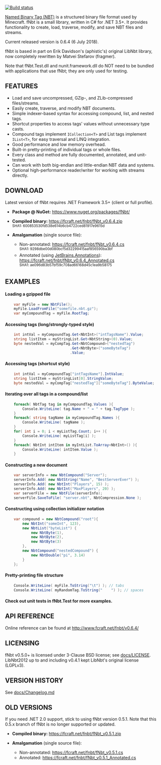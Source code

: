 [![Build status](https://ci.appveyor.com/api/projects/status/vcdkhya4u6h26qr2/branch/master?svg=true)](https://ci.appveyor.com/project/fragmer/fnbt/branch/master)

[Named Binary Tag (NBT)](https://minecraft.gamepedia.com/NBT_format) is a structured binary file format used by Minecraft.
fNbt is a small library, written in C# for .NET 3.5+. It provides functionality
to create, load, traverse, modify, and save NBT files and streams.

Current released version is 0.6.4 (6 July 2018).

fNbt is based in part on Erik Davidson's (aphistic's) original LibNbt library,
now completely rewritten by Matvei Stefarov (fragmer).

Note that fNbt.Test.dll and nunit.framework.dll do NOT need to be bundled with
applications that use fNbt; they are only used for testing.


## FEATURES
- Load and save uncompressed, GZip-, and ZLib-compressed files/streams.
- Easily create, traverse, and modify NBT documents.
- Simple indexer-based syntax for accessing compound, list, and nested tags.
- Shortcut properties to access tags' values without unnecessary type casts.
- Compound tags implement `ICollection<T>` and List tags implement `IList<T>`, for easy traversal and LINQ integration.
- Good performance and low memory overhead.
- Built-in pretty-printing of individual tags or whole files.
- Every class and method are fully documented, annotated, and unit-tested.
- Can work with both big-endian and little-endian NBT data and systems.
- Optional high-performance reader/writer for working with streams directly.


## DOWNLOAD
Latest version of fNbt requires .NET Framework 3.5+ (client or full profile).

- **Package @ NuGet:**  https://www.nuget.org/packages/fNbt/

- **Compiled binary:**  https://fcraft.net/fnbt/fNbt_v0.6.4.zip
    <br><sup>SHA1: 600853530fd538e614b6cb4722ced81917e9615d</sup>

- **Amalgamation** (single source file):
    * Non-annotated: https://fcraft.net/fnbt/fNbt_v0.6.4.cs
	    <br><sup>SHA1: 9298dbe00d080bcf5d32299415aaf856590ba3bf</sup>
    * Annotated (using [JetBrains.Annotations](https://blog.jetbrains.com/dotnet/2018/05/03/what-are-jetbrains-annotations/)):
	    https://fcraft.net/fnbt/fNbt_v0.6.4_Annotated.cs
		<br><sup>SHA1: ae096d83b57bf59c708ad66168d45c1ea9b58175</sup>


## EXAMPLES
#### Loading a gzipped file
```cs
    var myFile = new NbtFile();
    myFile.LoadFromFile("somefile.nbt.gz");
    var myCompoundTag = myFile.RootTag;
```

#### Accessing tags (long/strongly-typed style)
```cs
    int intVal = myCompoundTag.Get<NbtInt>("intTagsName").Value;
    string listItem = myStringList.Get<NbtString>(0).Value;
    byte nestedVal = myCompTag.Get<NbtCompound>("nestedTag")
                              .Get<NbtByte>("someByteTag")
                              .Value;
```

#### Accessing tags (shortcut style)
```cs
    int intVal = myCompoundTag["intTagsName"].IntValue;
    string listItem = myStringList[0].StringValue;
    byte nestedVal = myCompTag["nestedTag"]["someByteTag"].ByteValue;
```

#### Iterating over all tags in a compound/list
```cs
    foreach( NbtTag tag in myCompoundTag.Values ){
        Console.WriteLine( tag.Name + " = " + tag.TagType );
    }
    foreach( string tagName in myCompoundTag.Names ){
        Console.WriteLine( tagName );
    }
    for( int i = 0; i < myListTag.Count; i++ ){
        Console.WriteLine( myListTag[i] );
    }
    foreach( NbtInt intItem in myIntList.ToArray<NbtInt>() ){
        Console.WriteLine( intItem.Value );
    }
```

#### Constructing a new document
```cs
    var serverInfo = new NbtCompound("Server");
    serverInfo.Add( new NbtString("Name", "BestServerEver") );
    serverInfo.Add( new NbtInt("Players", 15) );
    serverInfo.Add( new NbtInt("MaxPlayers", 20) );
    var serverFile = new NbtFile(serverInfo);
    serverFile.SaveToFile( "server.nbt", NbtCompression.None );
```

#### Constructing using collection initializer notation
```cs
    var compound = new NbtCompound("root"){
        new NbtInt("someInt", 123),
        new NbtList("byteList") {
            new NbtByte(1),
            new NbtByte(2),
            new NbtByte(3)
        },
        new NbtCompound("nestedCompound") {
            new NbtDouble("pi", 3.14)
        }
    };
```

#### Pretty-printing file structure
```cs
    Console.WriteLine( myFile.ToString("\t") ); // tabs
    Console.WriteLine( myRandomTag.ToString("    ") ); // spaces
```

#### Check out unit tests in fNbt.Test for more examples.


## API REFERENCE
Online reference can be found at http://www.fcraft.net/fnbt/v0.6.4/


## LICENSING
fNbt v0.5.0+ is licensed under 3-Clause BSD license;
see [docs/LICENSE](docs/LICENSE).
LibNbt2012 up to and including v0.4.1 kept LibNbt's original license (LGPLv3).


## VERSION HISTORY
See [docs/Changelog.md](docs/Changelog.md)


## OLD VERSIONS
If you need .NET 2.0 support, stick to using fNbt version 0.5.1.
Note that this 0.5.x branch of fNbt is no longer supported or updated.

- **Compiled binary:**  https://fcraft.net/fnbt/fNbt_v0.5.1.zip

- **Amalgamation** (single source file):
    - Non-annotated: https://fcraft.net/fnbt/fNbt_v0.5.1.cs
    - Annotated: https://fcraft.net/fnbt/fNbt_v0.5.1_Annotated.cs

